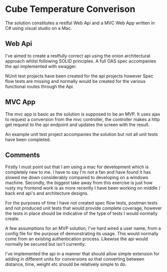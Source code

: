 # Cube Temperature Converison
The solution constitutes a restful Web Api and a MVC Web App written in C# using visual studio on a Mac.
 
## Web Api
I've aimed to create a restfully correct api using the onion architectural approach whilst following SOLID principles. A full OAS spec accompanies the api implemented with swagger.

NUnit test projects have been created for the api projects however Spec flow tests are missing and normally would be created for the various functional routes through the Api.
 
## MVC App
The mvc app is basic as the solution is supposed to be an MVP.  It uses ajax to request a conversion from the mvc controller, the controller makes a http get request to the api endpoint and updates the screen with the result.

An example unit test project accompanies the solution but not all unit tests have been completed.

## Comments
Firstly I must point out that I am using a mac for development which is completely new to me.  I have to say I'm not a fan and have found it has slowed me down considerably compared to developing on a windows machine.
Secondly, the biggest take away from this exercise is just how rusty my frontend work is as more recently I have been working on middle / back end api's and architecture designs.

For the purposes of time I have not created spec flow tests, postman tests and not produced unit tests that would provide complete coverage, however the tests in place should be indicative of the type of tests I would normally create.

A few assumptions for an MVP solution, I've hard wired a user name, from a config file for the purpose of demonstrating its usage.  This would normally come from an existing authentication process. Likewise the api would normally be secured but isn't currently. 

I've implemented the api in a manner that should allow simple extension for adding in different units for conversions so that converting between distance, time, weight etc should be relatively simple to do.


